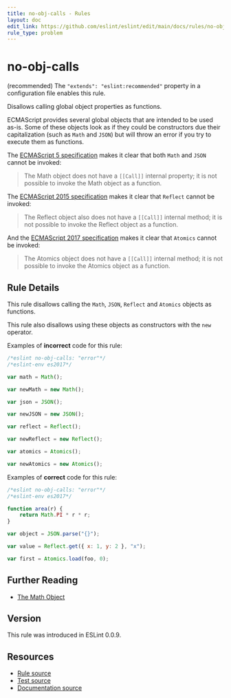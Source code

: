 ```yaml
---
title: no-obj-calls - Rules
layout: doc
edit_link: https://github.com/eslint/eslint/edit/main/docs/rules/no-obj-calls.md
rule_type: problem
---
```

<!-- Note: No pull requests accepted for this file. See README.md in the root directory for details. -->

# no-obj-calls

(recommended) The `"extends": "eslint:recommended"` property in a configuration file enables this rule.

Disallows calling global object properties as functions.

ECMAScript provides several global objects that are intended to be used as-is. Some of these objects look as if they could be constructors due their capitalization (such as `Math` and `JSON`) but will throw an error if you try to execute them as functions.

The [ECMAScript 5 specification](https://es5.github.io/#x15.8) makes it clear that both `Math` and `JSON` cannot be invoked:

> The Math object does not have a `[[Call]]` internal property; it is not possible to invoke the Math object as a function.

The [ECMAScript 2015 specification](https://www.ecma-international.org/ecma-262/6.0/index.html#sec-reflect-object) makes it clear that `Reflect` cannot be invoked:

> The Reflect object also does not have a `[[Call]]` internal method; it is not possible to invoke the Reflect object as a function.

And the [ECMAScript 2017 specification](https://www.ecma-international.org/ecma-262/8.0/index.html#sec-atomics-object) makes it clear that `Atomics` cannot be invoked:

> The Atomics object does not have a `[[Call]]` internal method; it is not possible to invoke the Atomics object as a function.

## Rule Details

This rule disallows calling the `Math`, `JSON`, `Reflect` and `Atomics` objects as functions.

This rule also disallows using these objects as constructors with the `new` operator.

Examples of **incorrect** code for this rule:

```js
/*eslint no-obj-calls: "error"*/
/*eslint-env es2017*/

var math = Math();

var newMath = new Math();

var json = JSON();

var newJSON = new JSON();

var reflect = Reflect();

var newReflect = new Reflect();

var atomics = Atomics();

var newAtomics = new Atomics();
```

Examples of **correct** code for this rule:

```js
/*eslint no-obj-calls: "error"*/
/*eslint-env es2017*/

function area(r) {
    return Math.PI * r * r;
}

var object = JSON.parse("{}");

var value = Reflect.get({ x: 1, y: 2 }, "x");

var first = Atomics.load(foo, 0);
```

## Further Reading

* [The Math Object](https://es5.github.io/#x15.8)

## Version

This rule was introduced in ESLint 0.0.9.

## Resources

* [Rule source](https://github.com/eslint/eslint/tree/HEAD/lib/rules/no-obj-calls.js)
* [Test source](https://github.com/eslint/eslint/tree/HEAD/tests/lib/rules/no-obj-calls.js)
* [Documentation source](https://github.com/eslint/eslint/tree/HEAD/docs/rules/no-obj-calls.md)
